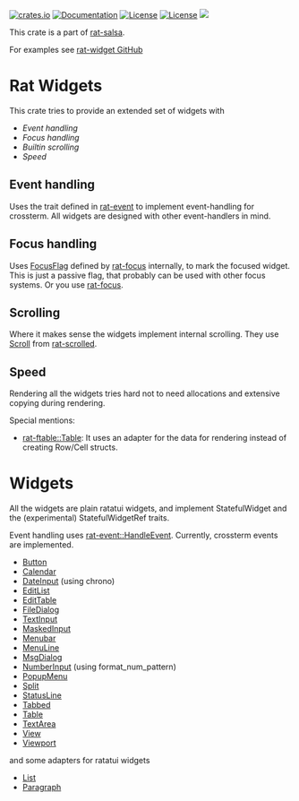 [![crates.io](https://img.shields.io/crates/v/rat-widget.svg)](https://crates.io/crates/rat-widget)
[![Documentation](https://docs.rs/rat-widget/badge.svg)](https://docs.rs/rat-widget)
[![License](https://img.shields.io/badge/license-MIT-blue.svg)](https://opensource.org/licenses/MIT)
[![License](https://img.shields.io/badge/license-APACHE-blue.svg)](https://www.apache.org/licenses/LICENSE-2.0)
![](https://tokei.rs/b1/github/thscharler/rat-widget)

This crate is a part of [rat-salsa][refRatSalsa].

For examples see [rat-widget GitHub][refGitHubWidget]

# Rat Widgets

This crate tries to provide an extended set of widgets with

- *Event handling*
- *Focus handling*
- *Builtin scrolling*
- *Speed*

## Event handling

Uses the trait defined in [rat-event][refRatEvent] to implement
event-handling for crossterm. All widgets are designed with other
event-handlers in mind.

## Focus handling

Uses [FocusFlag][refRatFocusFlag] defined by
[rat-focus][refRatFocus] internally, to mark the focused widget.
This is just a passive flag, that probably can be used with other
focus systems. Or you use [rat-focus][refRatFocus].

## Scrolling

Where it makes sense the widgets implement internal scrolling.
They use [Scroll][refScroll] from [rat-scrolled][refRatScrolled].

## Speed

Rendering all the widgets tries hard not to need allocations and
extensive copying during rendering.

Special mentions:

- [rat-ftable::Table][refRatTable]: It uses an adapter for the data
  for rendering instead of creating Row/Cell structs.

# Widgets

All the widgets are plain ratatui widgets, and implement StatefulWidget and
the (experimental) StatefulWidgetRef traits.

Event handling uses [rat-event::HandleEvent][refRatEvent].
Currently, crossterm events are implemented.

* [Button](button/index.html)
* [Calendar](calendar/index.html)
* [DateInput](date_input/index.html) (using chrono)
* [EditList](list/edit/index.html)
* [EditTable](table/edit/index.html)
* [FileDialog](file_dialog/index.html)
* [TextInput](input/index.html)
* [MaskedInput](masked_input/index.html)
* [Menubar](menubar/index.html)
* [MenuLine](menuline/index.html)
* [MsgDialog](msgdialog/index.html)
* [NumberInput](number_input/index.html) (using format_num_pattern)
* [PopupMenu](popup_menu/index.html)
* [Split](splitter/index.html)
* [StatusLine](statusline/index.html)
* [Tabbed](tabbed/index.html)
* [Table](table/index.html)
* [TextArea](textarea/index.html)
* [View](view/index.html)
* [Viewport](viewport/index.html)

and some adapters for ratatui widgets

* [List](list/index.html)
* [Paragraph](paragraph/index.html)

[refRatSalsa]: https://docs.rs/rat-salsa/latest/rat_salsa/

[refRatEvent]: https://docs.rs/rat-event

[refRatFocus]: https://docs.rs/rat-focus

[refRatFocusFlag]: https://docs.rs/rat-focus/latest/rat_focus/struct.FocusFlag.html

[refScroll]: https://docs.rs/rat-scrolled/latest/rat_scrolled/struct.Scroll.html

[refRatScrolled]: https://docs.rs/rat-scrolled

[refRatTable]: https://docs.rs/rat-ftable

[refRatTextArea]: textarea/index.html

[refGitHubWidget]: https://github.com/thscharler/rat-widget/tree/master/examples


